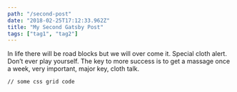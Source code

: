 ```yaml
---
path: "/second-post"
date: "2018-02-25T17:12:33.962Z"
title: "My Second Gatsby Post"
tags: ["tag1", "tag2"]
---
```


In life there will be road blocks but we will over come it. Special cloth alert. Don’t ever play yourself. The key to more success is to get a massage once a week, very important, major key, cloth talk.

<pre><code>// some css grid code </code></pre>
